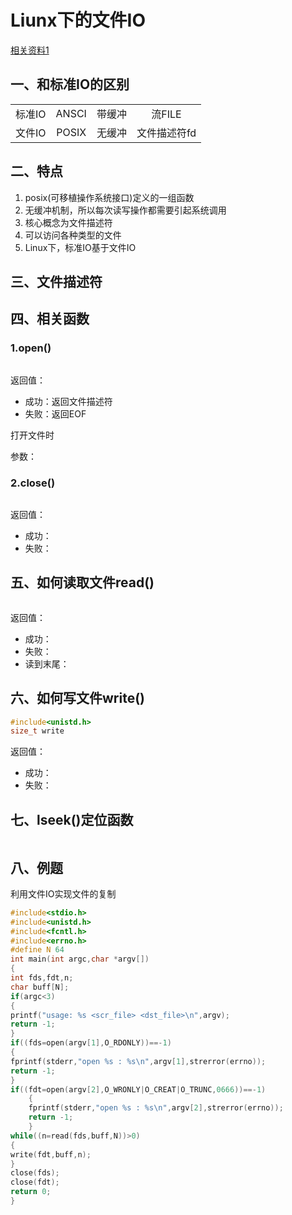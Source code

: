 # Liunx下的文件IO 

[相关资料1](https://blog.csdn.net/qq_52479948/article/details/127695382?ops_request_misc=%257B%2522request%255Fid%2522%253A%25226969FB6F-D4DA-4E01-B329-A06DC83D39A4%2522%252C%2522scm%2522%253A%252220140713.130102334..%2522%257D&request_id=6969FB6F-D4DA-4E01-B329-A06DC83D39A4&biz_id=0&utm_medium=distribute.pc_search_result.none-task-blog-2~blog~top_positive~default-1-127695382-null-null.nonecase&utm_term=%E6%96%87%E4%BB%B6iO&spm=1018.2226.3001.4450 )


## 一、和标准IO的区别 

|||||
|:---:|:---:|:---:|:--:|
|标准IO|ANSCI|带缓冲|流FILE|
|文件IO |POSIX|无缓冲|文件描述符fd|

## 二、特点  

1. posix(可移植操作系统接口)定义的一组函数
2. 无缓冲机制，所以每次读写操作都需要引起系统调用  
3. 核心概念为文件描述符
4. 可以访问各种类型的文件
5. Linux下，标准IO基于文件IO

## 三、文件描述符  

## 四、相关函数

### 1.open()

```c

```

返回值：

- 成功：返回文件描述符
- 失败：返回EOF

打开文件时

参数：

### 2.close()

```c

```

返回值：

- 成功：
- 失败：

## 五、如何读取文件read()

```c

```

返回值：

- 成功：
- 失败：
- 读到末尾：
  
## 六、如何写文件write()

```c
#include<unistd.h>
size_t write 
```

返回值：

- 成功：
- 失败：
  
## 七、lseek()定位函数

```c

```

## 八、例题 

利用文件IO实现文件的复制

```c
#include<stdio.h>
#include<unistd.h>
#include<fcntl.h>
#include<errno.h>
#define N 64
int main(int argc,char *argv[])
{
int fds,fdt,n;
char buff[N];	
if(argc<3)
{
printf("usage: %s <scr_file> <dst_file>\n",argv);
return -1;
}
if((fds=open(argv[1],O_RDONLY))==-1)
{
fprintf(stderr,"open %s : %s\n",argv[1],strerror(errno));	
return -1;
}
if((fdt=open(argv[2],O_WRONLY|O_CREAT|O_TRUNC,0666))==-1)
    {
    fprintf(stderr,"open %s : %s\n",argv[2],strerror(errno));
    return -1;
    }
while((n=read(fds,buff,N))>0)
{
write(fdt,buff,n);
}
close(fds);
close(fdt);
return 0;
}
```

